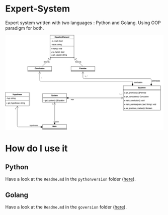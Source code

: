 # Expert-System

Expert system written with two languages : Python and Golang.
Using OOP paradigm for both.

<div align="center">
<img src="./ClassDiagram.png" />
</div>

# How do I use it 

## Python 

Have a look at the `Readme.md` in the `pythonversion` folder ([here](./tree/master/pythonversion)).

## Golang

Have a look at the `Readme.md` in the `goversion` folder ([here](./tree/master/goversion)).
